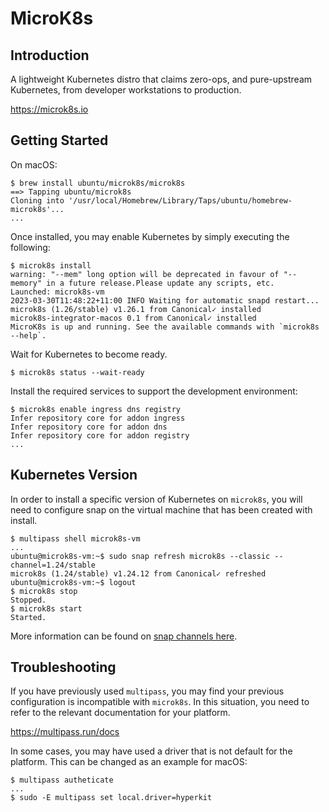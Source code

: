 # MicroK8s

## Introduction
A lightweight Kubernetes distro that claims zero-ops, and pure-upstream Kubernetes, 
from developer workstations to production.

https://microk8s.io

## Getting Started
On macOS:

```
$ brew install ubuntu/microk8s/microk8s
==> Tapping ubuntu/microk8s
Cloning into '/usr/local/Homebrew/Library/Taps/ubuntu/homebrew-microk8s'...
...
```

Once installed, you may enable Kubernetes by simply executing the following:

```
$ microk8s install
warning: "--mem" long option will be deprecated in favour of "--memory" in a future release.Please update any scripts, etc.
Launched: microk8s-vm                                                           
2023-03-30T11:48:22+11:00 INFO Waiting for automatic snapd restart...
microk8s (1.26/stable) v1.26.1 from Canonical✓ installed
microk8s-integrator-macos 0.1 from Canonical✓ installed
MicroK8s is up and running. See the available commands with `microk8s --help`.
```

Wait for Kubernetes to become ready.

```
$ microk8s status --wait-ready
```

Install the required services to support the development environment:

```
$ microk8s enable ingress dns registry
Infer repository core for addon ingress
Infer repository core for addon dns
Infer repository core for addon registry
...
```

## Kubernetes Version

In order to install a specific version of Kubernetes on `microk8s`, you will
need to configure snap on the virtual machine that has been created with
install.

```
$ multipass shell microk8s-vm
...
ubuntu@microk8s-vm:~$ sudo snap refresh microk8s --classic --channel=1.24/stable
microk8s (1.24/stable) v1.24.12 from Canonical✓ refreshed
ubuntu@microk8s-vm:~$ logout
$ microk8s stop
Stopped.
$ microk8s start
Started.
```

More information can be found on [snap channels here](ttps://microk8s.io/docs/setting-snap-channel).

## Troubleshooting

If you have previously used `multipass`, you may find your previous
configuration is incompatible with `microk8s`. In this situation, you need to
refer to the relevant documentation for your platform. 

https://multipass.run/docs

In some cases, you may have used a driver that is not default for the platform.
This can be changed as an example for macOS:

```
$ multipass autheticate
...
$ sudo -E multipass set local.driver=hyperkit
```